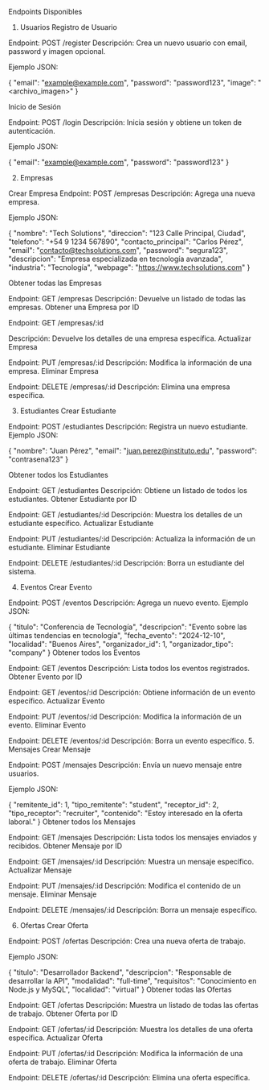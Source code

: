 Endpoints Disponibles

1. Usuarios
Registro de Usuario

Endpoint: POST /register
Descripción: Crea un nuevo usuario con email, password y imagen opcional.

Ejemplo JSON:

{
  "email": "example@example.com",
  "password": "password123",
  "image": "<archivo_imagen>"
}

Inicio de Sesión

Endpoint: POST /login
Descripción: Inicia sesión y obtiene un token de autenticación.

Ejemplo JSON:

{
  "email": "example@example.com",
  "password": "password123"
}

2. Empresas
   
Crear Empresa
Endpoint: POST /empresas
Descripción: Agrega una nueva empresa.

Ejemplo JSON:

{
  "nombre": "Tech Solutions",
  "direccion": "123 Calle Principal, Ciudad",
  "telefono": "+54 9 1234 567890",
  "contacto_principal": "Carlos Pérez",
  "email": "contacto@techsolutions.com",
  "password": "segura123",
  "descripcion": "Empresa especializada en tecnología avanzada",
  "industria": "Tecnología",
  "webpage": "https://www.techsolutions.com"
}

Obtener todas las Empresas

Endpoint: GET /empresas
Descripción: Devuelve un listado de todas las empresas.
Obtener una Empresa por ID

Endpoint: GET /empresas/:id

Descripción: Devuelve los detalles de una empresa específica.
Actualizar Empresa

Endpoint: PUT /empresas/:id
Descripción: Modifica la información de una empresa.
Eliminar Empresa

Endpoint: DELETE /empresas/:id
Descripción: Elimina una empresa específica.


3. Estudiantes
Crear Estudiante

Endpoint: POST /estudiantes
Descripción: Registra un nuevo estudiante.
Ejemplo JSON:

{
  "nombre": "Juan Pérez",
  "email": "juan.perez@instituto.edu",
  "password": "contrasena123"
}

Obtener todos los Estudiantes

Endpoint: GET /estudiantes
Descripción: Obtiene un listado de todos los estudiantes.
Obtener Estudiante por ID

Endpoint: GET /estudiantes/:id
Descripción: Muestra los detalles de un estudiante específico.
Actualizar Estudiante

Endpoint: PUT /estudiantes/:id
Descripción: Actualiza la información de un estudiante.
Eliminar Estudiante

Endpoint: DELETE /estudiantes/:id
Descripción: Borra un estudiante del sistema.


4. Eventos
Crear Evento

Endpoint: POST /eventos
Descripción: Agrega un nuevo evento.
Ejemplo JSON:

{
  "titulo": "Conferencia de Tecnología",
  "descripcion": "Evento sobre las últimas tendencias en tecnología",
  "fecha_evento": "2024-12-10",
  "localidad": "Buenos Aires",
  "organizador_id": 1,
  "organizador_tipo": "company"
}
Obtener todos los Eventos

Endpoint: GET /eventos
Descripción: Lista todos los eventos registrados.
Obtener Evento por ID

Endpoint: GET /eventos/:id
Descripción: Obtiene información de un evento específico.
Actualizar Evento

Endpoint: PUT /eventos/:id
Descripción: Modifica la información de un evento.
Eliminar Evento

Endpoint: DELETE /eventos/:id
Descripción: Borra un evento específico.
5. Mensajes
Crear Mensaje

Endpoint: POST /mensajes
Descripción: Envía un nuevo mensaje entre usuarios.

Ejemplo JSON:

{
  "remitente_id": 1,
  "tipo_remitente": "student",
  "receptor_id": 2,
  "tipo_receptor": "recruiter",
  "contenido": "Estoy interesado en la oferta laboral."
}
Obtener todos los Mensajes

Endpoint: GET /mensajes
Descripción: Lista todos los mensajes enviados y recibidos.
Obtener Mensaje por ID

Endpoint: GET /mensajes/:id
Descripción: Muestra un mensaje específico.
Actualizar Mensaje

Endpoint: PUT /mensajes/:id
Descripción: Modifica el contenido de un mensaje.
Eliminar Mensaje

Endpoint: DELETE /mensajes/:id
Descripción: Borra un mensaje específico.

6. Ofertas
Crear Oferta

Endpoint: POST /ofertas
Descripción: Crea una nueva oferta de trabajo.

Ejemplo JSON:

{
  "titulo": "Desarrollador Backend",
  "descripcion": "Responsable de desarrollar la API",
  "modalidad": "full-time",
  "requisitos": "Conocimiento en Node.js y MySQL",
  "localidad": "virtual"
}
Obtener todas las Ofertas

Endpoint: GET /ofertas
Descripción: Muestra un listado de todas las ofertas de trabajo.
Obtener Oferta por ID

Endpoint: GET /ofertas/:id
Descripción: Muestra los detalles de una oferta específica.
Actualizar Oferta

Endpoint: PUT /ofertas/:id
Descripción: Modifica la información de una oferta de trabajo.
Eliminar Oferta

Endpoint: DELETE /ofertas/:id
Descripción: Elimina una oferta específica.
